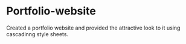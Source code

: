 # Portfolio-website
Created a portfolio website and provided the attractive look to it using cascadinng style sheets.
